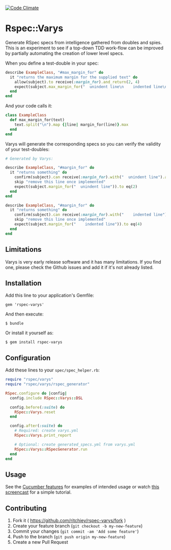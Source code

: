 [![Code Climate](https://codeclimate.com/github/ritchiey/rspec-varys/badges/gpa.svg)](https://codeclimate.com/github/ritchiey/rspec-varys)

# Rspec::Varys

Generate RSpec specs from intelligence gathered from doubles and spies.  This is an experiment to see if a top-down TDD work-flow can be improved by partially automating the creation of lower level specs.

When you define a test-double in your spec:

```ruby
describe ExampleClass, "#max_margin_for" do
  it "returns the maximum margin for the supplied text" do
    allow(subject).to receive(:margin_for).and_return(2, 4)
    expect(subject.max_margin_for("  unindent line\n    indented line\n")).to eq(4)
  end
end
```

And your code calls it:

```ruby
class ExampleClass
  def max_margin_for(text)
    text.split("\n").map {|line| margin_for(line)}.max
  end
end
```


Varys will generate the corresponding specs so you can verify the validity of your test-doubles:

```ruby
# Generated by Varys:

describe ExampleClass, "#margin_for" do
  it "returns something" do
    confirm(subject).can receive(:margin_for).with("  unindent line").and_return(2)
    skip "remove this line once implemented"
    expect(subject.margin_for("  unindent line")).to eq(2)
  end
end

describe ExampleClass, "#margin_for" do
  it "returns something" do
    confirm(subject).can receive(:margin_for).with("    indented line").and_return(4)
    skip "remove this line once implemented"
    expect(subject.margin_for("    indented line")).to eq(4)
  end
end
```

## Limitations

Varys is very early release software and it has many limitations. If you find one, please check the Github issues and add it if it's not already listed.

## Installation

Add this line to your application's Gemfile:

    gem 'rspec-varys'

And then execute:

    $ bundle

Or install it yourself as:

    $ gem install rspec-varys

## Configuration

Add these lines to your `spec/spec_helper.rb`:

```ruby
require "rspec/varys"
require "rspec/varys/rspec_generator"

RSpec.configure do |config|
  config.include RSpec::Varys::DSL

  config.before(:suite) do
    RSpec::Varys.reset
  end

  config.after(:suite) do
    # Required: create varys.yml
    RSpec::Varys.print_report

    # Optional: create generated_specs.yml from varys.yml
    RSpec::Varys::RSpecGenerator.run
  end
end
```

## Usage

See the [Cucumber features](https://relishapp.com/spechero/rspec-varys/docs) for examples of intended usage or watch [this screencast](https://vimeo.com/119725799) for a simple tutorial.


## Contributing

1. Fork it ( https://github.com/ritchiey/rspec-varys/fork )
2. Create your feature branch (`git checkout -b my-new-feature`)
3. Commit your changes (`git commit -am 'Add some feature'`)
4. Push to the branch (`git push origin my-new-feature`)
5. Create a new Pull Request

